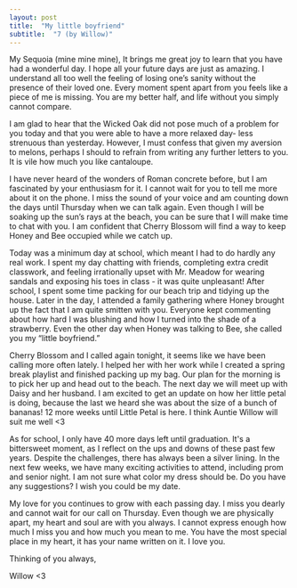 ```yaml
---
layout: post
title:  "My little boyfriend"
subtitle:  "7 (by Willow)"
---
```

<!--more-->
My Sequoia (mine mine mine),
It brings me great joy to learn that you have had a wonderful day. I hope all your future days are just as amazing. I understand all too well the feeling of losing one’s sanity without the presence of their loved one. Every moment spent apart from you feels like a piece of me is missing. You are my better half, and life without you simply cannot compare.

I am glad to hear that the Wicked Oak did not pose much of a problem for you today and that you were able to have a more relaxed day- less strenuous than yesterday. However, I must confess that given my aversion to melons, perhaps I should to refrain from writing any further letters to you. It is vile how much you like cantaloupe. 

I have never heard of the wonders of Roman concrete before, but I am fascinated by your enthusiasm for it. I cannot wait for you to tell me more about it on the phone. I miss the sound of your voice and am counting down the days until Thursday when we can talk again. Even though I will be soaking up the sun’s rays at the beach, you can be sure that I will make time to chat with you. I am confident that Cherry Blossom will find a way to keep Honey and Bee occupied while we catch up.

Today was a minimum day at school, which meant I had to do hardly any real work. I spent my day chatting with friends, completing extra credit classwork, and feeling irrationally upset with Mr. Meadow for wearing sandals and exposing his toes in class - it was quite unpleasant! After school, I spent some time packing for our beach trip and tidying up the house. Later in the day, I attended a family gathering where Honey brought up the fact that I am quite smitten with you.  Everyone kept commenting about how hard I was blushing and how I turned into the shade of a strawberry. Even the other day when Honey was talking to Bee, she called you my “little boyfriend.”

Cherry Blossom and I called again tonight, it seems like we have been calling more often lately. I helped her with her work while I created a spring break playlist and finished packing up my bag. Our plan for the morning is to pick her up and head out to the beach. The next day we will meet up with Daisy and her husband. I am excited to get an update on how her little petal is doing, because the last we heard she was about the size of a bunch of bananas! 12 more weeks until Little Petal is here. I think Auntie Willow will suit me well <3

As for school, I only have 40 more days left until graduation. It's a bittersweet moment, as I reflect on the ups and downs of these past few years. Despite the challenges, there has always been a silver lining. In the next few weeks, we have many exciting activities to attend, including prom and senior night. I am not sure what color my dress should be. Do you have any suggestions? I wish you could be my date.

My love for you continues to grow with each passing day. I miss you dearly and cannot wait for our call on Thursday. Even though we are physically apart, my heart and soul are with you always. I cannot express enough how much I miss you and how much you mean to me. You have the most special place in my heart, it has your name written on it. I love you.

Thinking of you always,

Willow <3
